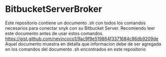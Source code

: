 # BitbucketServerBroker

Este repositorio contiene un documento .sh con todos los comandos necesarios para conectar snyk con su Bitbucket Server. Recomiendo leer este documento antes de usar estos comandos.
https://gist.github.com/nevincoco1/9ac9f9e519864f3371684c86db9209de 
Aquel documento muestra en detalla que informacion debe de ser agregada en los comandos del documento .sh encontrados en este repositorio
